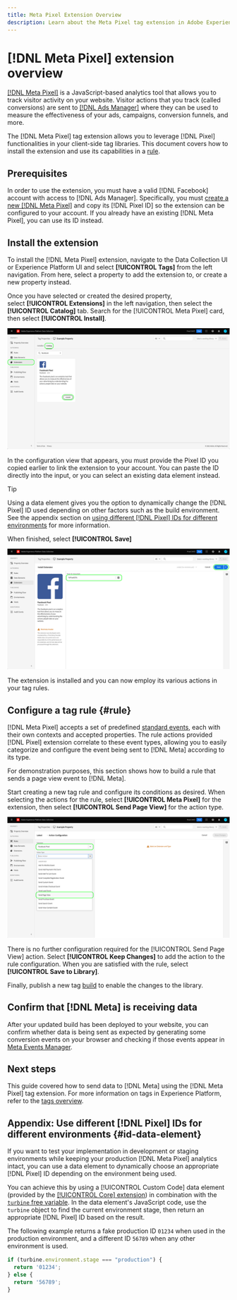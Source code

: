 ```yaml
---
title: Meta Pixel Extension Overview
description: Learn about the Meta Pixel tag extension in Adobe Experience Platform.
---
```

# [!DNL Meta Pixel] extension overview

[[!DNL Meta Pixel]](https://developers.facebook.com/docs/meta-pixel/) is a JavaScript-based analytics tool that allows you to track visitor activity on your website. Visitor actions that you track (called conversions) are sent to [[!DNL Ads Manager]](https://www.facebook.com/business/tools/ads-manager) where they can be used to measure the effectiveness of your ads, campaigns, conversion funnels, and more.

The [!DNL Meta Pixel] tag extension allows you to leverage [!DNL Pixel] functionalities in your client-side tag libraries. This document covers how to install the extension and use its capabilities in a [rule](../../../ui/managing-resources/rules.md).

## Prerequisites

In order to use the extension, you must have a valid [!DNL Facebook] account with access to [!DNL Ads Manager]. Specifically, you must [create a new [!DNL Meta Pixel]](https://www.facebook.com/business/help/952192354843755) and copy its [!DNL Pixel ID] so the extension can be configured to your account. If you already have an existing [!DNL Meta Pixel], you can use its ID instead.

## Install the extension

To install the [!DNL Meta Pixel] extension, navigate to the Data Collection UI or Experience Platform UI and select **[!UICONTROL Tags]** from the left navigation. From here, select a property to add the extension to, or create a new property instead.

Once you have selected or created the desired property, select **[!UICONTROL Extensions]** in the left navigation, then select the **[!UICONTROL Catalog]** tab. Search for the [!UICONTROL Meta Pixel] card, then select **[!UICONTROL Install]**.

![The [!UICONTROL Install] button being selected for the [!UICONTROL Meta Pixel] extension in the Data Collection UI.](../../../images/extensions/client/meta/install.png)

In the configuration view that appears, you must provide the Pixel ID you copied earlier to link the extension to your account. You can paste the ID directly into the input, or you can select an existing data element instead.

>[!TIP]
>
>Using a data element gives you the option to dynamically change the [!DNL Pixel] ID used depending on other factors such as the build environment. See the appendix section on [using different [!DNL Pixel] IDs for different environments](#id-data-element) for more information.

When finished, select **[!UICONTROL Save]**

![The [!DNL Pixel] ID provided as a data element in the extension configuration view.](../../../images/extensions/client/meta/configure.png)

The extension is installed and you can now employ its various actions in your tag rules.

## Configure a tag rule {#rule}

[!DNL Meta Pixel] accepts a set of predefined [standard events](https://www.facebook.com/business/help/402791146561655), each with their own contexts and accepted properties. The rule actions provided [!DNL Pixel] extension correlate to these event types, allowing you to easily categorize and configure the event being sent to [!DNL Meta] according to its type.

For demonstration purposes, this section shows how to build a rule that sends a page view event to [!DNL Meta].

Start creating a new tag rule and configure its conditions as desired. When selecting the actions for the rule, select **[!UICONTROL Meta Pixel]** for the extension, then select **[!UICONTROL Send Page View]** for the action type.

![The [!UICONTROL Send Page View] action type being selected for a rule in the Data Collection UI.](../../../images/extensions/client/meta/select-action.png)

There is no further configuration required for the [!UICONTROL Send Page View] action. Select **[!UICONTROL Keep Changes]** to add the action to the rule configuration. When you are satisfied with the rule, select **[!UICONTROL Save to Library]**. 

Finally, publish a new tag [build](../../../ui/publishing/builds.md) to enable the changes to the library.

## Confirm that [!DNL Meta] is receiving data

After your updated build has been deployed to your website, you can confirm whether data is being sent as expected by generating some conversion events on your browser and checking if those events appear in [Meta Events Manager](https://www.facebook.com/business/help/898185560232180).

## Next steps

This guide covered how to send data to [!DNL Meta] using the [!DNL Meta Pixel] tag extension. For more information on tags in Experience Platform, refer to the [tags overview](../../../home.md).

## Appendix: Use different [!DNL Pixel] IDs for different environments {#id-data-element}

If you want to test your implementation in development or staging environments while keeping your production [!DNL Meta Pixel] analytics intact, you can use a data element to dynamically choose an appropriate [!DNL Pixel] ID depending on the environment being used.

You can achieve this by using a [!UICONTROL Custom Code] data element (provided by the [[!UICONTROL Core] extension](../core/overview.md)) in combination with the [`turbine` free variable](../../../n-dev/turbine.md). In the data element's JavaScript code, use the `turbine` object to find the current environment stage, then return an appropriate [!DNL Pixel] ID based on the result.

The following example returns a fake production ID `01234` when used in the production environment, and a different ID `56789` when any other environment is used.

```js
if (turbine.environment.stage === "production") {
  return '01234';
} else {
  return '56789';
}
```
